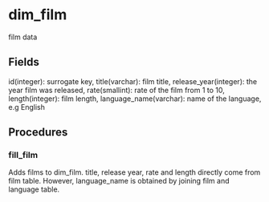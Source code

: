 # dim_film
film data

## Fields
id(integer): surrogate key,
title(varchar): film title,
release_year(integer): the year film was released,
rate(smallint): rate of the film from 1 to 10,
length(integer): film length,
language_name(varchar): name of the language, e.g English


## Procedures
### fill_film
Adds films to dim_film.
title, release year, rate and length directly come from film table. However, language_name is obtained by joining film and language table.